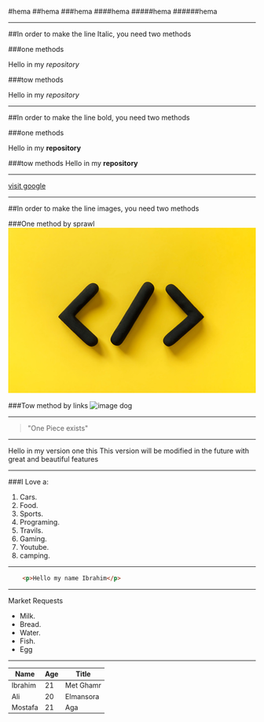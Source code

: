 <!--Start Heading-->
#hema
##hema
###hema
####hema
#####hema
######hema
<!--End Heading-->
___
<!--Start Italic Font-->
##In order to make the line Italic, you need two methods

###one methods

Hello in my *repository*

###tow methods

Hello in my _repository_

<!--End Italic Font-->
- - -
<!--Start Bold Font-->
##In order to make the line bold, you need two methods 

###one methods

Hello in my **repository**

###tow methods
Hello in my __repository__
<!--End Bold Font-->
- - - 
<!--Start Links-->
[visit google](https://www.google.com.eg/)
<!--Start Links-->
___
<!--Start images-->
##In order to make the line images, you need two methods

###One method by sprawl
![image js](istockphoto-1372764637-170667a(Phone).jpg)

###Tow method by links
![image dog](https://picsum.photos/id/237/200/300)
<!--End images-->
- - -
<!--Start Blockquotes-->
>"One Piece exists"
<!--End Blockquotes-->
___
<!--ٍStart Paragraphs-->
Hello in my version one this This version will be modified in the future with great and beautiful features
<!--End Paragraphs-->
- - - 
<!--Start Order List-->
###I Love a:
1. Cars.
2. Food.
3. Sports.
4. Programing.
5. Travils.
6. Gaming.
7. Youtube.
8. camping.
<!--End Order List-->
___
<!--Start Coding-->
```html
    <p>Hello my name Ibrahim</p>

```
<!--End Coding-->
- - -
<!--Start Une Order Lists-->
Market Requests
* Milk.
* Bread.
* Water.
* Fish.
* Egg
<!--End Une Order Lists-->
___
<!--Start Table-->
| Name | Age | Title 
|----|----|----|
| Ibrahim | 21 | Met Ghamr
| Ali | 20 | Elmansora 
Mostafa | 21 | Aga
<!--End Table-->